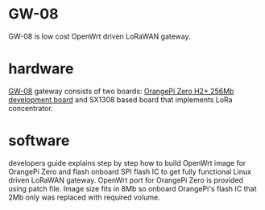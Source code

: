 # GW-08
GW-08 is low cost OpenWrt driven LoRaWAN gateway.

# hardware
[GW-08] gateway consists of two boards:
[OrangePi Zero H2+ 256Mb development board] and SX1308 based board that implements LoRa concentrator.

# software 
developers guide explains step by step how to build OpenWrt image for OrangePi Zero and flash onboard SPI flash IC to get 
fully functional Linux driven LoRaWAN gateway. OpenWrt port for OrangePi Zero is provided using patch file.
Image size fits in 8Mb so onboard OrangePi's flash IC that 2Mb only was replaced with required volume.

[OrangePi Zero H2+ 256Mb development board]: http://www.orangepi.org/orangepizero/

[GW-08]: https://www.wireless-road.com/product-page/gw-08

